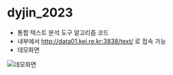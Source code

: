 # dyjin_2023
- 통합 텍스트 분석 도구 알고리즘 코드
- 내부에서 http://data01.kei.re.kr:3838/text/ 로 접속 가능
- 데모화면

![데모화면](./데모화면.jpg)
